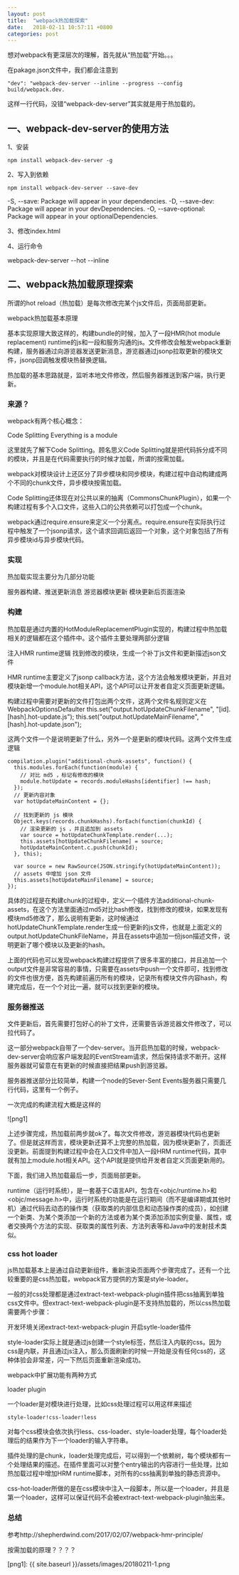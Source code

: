 ```yaml
---
layout: post
title:  "webpack热加载探索"
date:   2018-02-11 10:57:11 +0800
categories: post
---
```

想对webpack有更深层次的理解，首先就从“热加载”开始。。。

在pakage.json文件中，我们都会注意到

    "dev": "webpack-dev-server --inline --progress --config build/webpack.dev.

这样一行代码，没错“webpack-dev-server”其实就是用于热加载的。

## 一、webpack-dev-server的使用方法

1、安装

    npm install webpack-dev-server -g

2、写入到依赖

    npm install webpack-dev-server --save-dev

-S, --save: Package will appear in your dependencies.
-D, --save-dev: Package will appear in your devDependencies.
-O, --save-optional: Package will appear in your optionalDependencies.

3、修改index.html

<script type="text/javascript" src="bundle.js"></script>

4、运行命令

webpack-dev-server --hot --inline


## 二、webpack热加载原理探索

所谓的hot reload（热加载）是每次修改完某个js文件后，页面局部更新。

webpack热加载基本原理

基本实现原理大致这样的，构建bundle的时候，加入了一段HMR(hot module replacement) runtime的js和一段和服务沟通的js。文件修改会触发webpack重新构建，服务器通过向游览器发送更新消息，游览器通过jsonp拉取更新的模块文件，jsonp回调触发模块热替换逻辑。

热加载的基本思路就是，监听本地文件修改，然后服务器推送到客户端，执行更新。

### 来源？

webpack有两个核心概念：

Code Splitting
Everything is a module

这里就先了解下Code Splitting。顾名思义Code Splitting就是把代码拆分成不同的模块，并且是在代码需要执行的时候才加载，所谓的按需加载。

webpack对模块设计上还区分了异步模块和同步模块，构建过程中自动构建成两个不同的chunk文件，异步模块按需加载。

Code Splitting还体现在对公共以来的抽离（CommonsChunkPlugin），如果一个构建过程有多个入口文件，这些入口的公共依赖可以打包成一个chunk。

webpack通过require.ensure来定义一个分离点。require.ensure在实际执行过程中触发了一个jsonp请求，这个请求回调后返回一个对象，这个对象包括了所有异步模块id与异步模块代码。

### 实现

热加载实现主要分为几部分功能

服务器构建、推送更新消息
游览器模块更新
模块更新后页面渲染

### 构建

热加载是通过内置的HotModuleReplacementPlugin实现的，构建过程中热加载相关的逻辑都在这个插件中。这个插件主要处理两部分逻辑

注入HMR runtime逻辑
找到修改的模块，生成一个补丁js文件和更新描述json文件

HMR runtime主要定义了jsonp callback方法，这个方法会触发模块更新，并且对模块新增一个module.hot相关API，这个API可以让开发者自定义页面更新逻辑。

构建过程中需要对更新的文件打包出两个文件，这两个文件名规则定义在WebpackOptionsDefaulter
    this.set("output.hotUpdateChunkFilename", "[id].[hash].hot-update.js");
    this.set("output.hotUpdateMainFilename", "[hash].hot-update.json");

这两个文件一个是说明更新了什么，另外一个是更新的模块代码。这两个文件生成逻辑

    compilation.plugin("additional-chunk-assets", function() {
      this.modules.forEach(function(module) {
        // 对比 md5 ，标记有修改的模块
        module.hotUpdate = records.moduleHashs[identifier] !== hash;
      });
      // 更新内容对象
      var hotUpdateMainContent = {};

      // 找到更新的 js 模块
      Object.keys(records.chunkHashs).forEach(function(chunkId) {
        // 渲染更新的 js ，并且追加到 assets
        var source = hotUpdateChunkTemplate.render(...);
        this.assets[hotUpdateChunkFilename] = source;
        hotUpdateMainContent.c.push(chunkId);
      }, this);

      var source = new RawSource(JSON.stringify(hotUpdateMainContent));
      // assets 中增加 json 文件
      this.assets[hotUpdateMainFilename] = source;
    });

具体的过程是在构建chunk的过程中，定义一个插件方法additional-chunk-assets，在这个方法里面通过md5对比hash修改，找到修改的模块，如果发现有模块md5修改了，那么说明有更新，这时候通过hotUpdateChunkTemplate.render生成一份更新的js文件，也就是上面定义的output.hotUpdateChunkFileName，并且在assets中追加一份json描述文件，说明更新了哪个模块以及更新的hash。

上面的代码也可以发现webpack构建过程提供了很多丰富的接口，并且追加一个output文件是非常容易的事情，只需要在assets中push一个文件即可，找到修改的文件也很方便，首先构建前遍历所有的模块，记录所有模块文件内容hash，构建完成后，在一个个对比一遍，就可以找到更新的模块。

### 服务器推送

文件更新后，首先需要打包好心的补丁文件，还需要告诉游览器文件修改了，可以拉代码了。

这一部分webpack自带了一个dev-server。当开启热加载的时候，webpack-dev-server会响应客户端发起的EventStream请求，然后保持请求不断开。这样服务器就可留意在有更新的时候直接把结果push到游览器。

服务器推送部分比较简单，构建一个node的Sever-Sent Events服务器只需要几行代码，这里有一个例子。

一次完成的构建流程大概是这样的

![png1]

上述步骤完成，热加载前两步就ok了。每次文件修改，游览器模块代码也更新了。但是就这样而言，模块更新还算不上完整的热加载，因为模块更新了，页面还没更新。前面提到构建过程中会在入口文件中加入一段HRM runtime代码，其中就有加上module.hot相关API。这个API就是提供给开发者自定义页面更新用的。

下面，我们进入热加载最后一步，页面局部更新。

runtime（运行时系统），是一套基于C语言API，包含在<objc/runtime.h>和<objc/message.h>中，运行时系统的功能是在运行期间（而不是编译期或其他时机）通过代码去动态的操作类（获取类的内部信息和动态操作类的成员），如创建一个新类、为某个类添加一个新的方法或者为某个类添加添加实例变量、属性，或者交换两个方法的实现、获取类的属性列表、方法列表等和Java中的发射技术类似。


### css hot loader

js热加载基本上是通过自动更新组件，重新渲染页面两个步骤完成了。还有一个比较重要的是css热加载，webpack官方提供的方案是style-loader。

一般的对css处理都是通过extract-text-webpack-plugin插件把css抽离到单独css文件中。但extract-text-webpack-plugin是不支持热加载的，所以css热加载需要两个步骤：

 开发环境关闭extract-text-webpack-plugin
 开启sytle-loader插件

 style-loader实际上就是通过js创建一个style标签，然后注入内联的css。因为css是内联，并且通过js注入，那么页面刷新的时候一开始是没有任何css的，这种体验会非常差，闪一下然后页面重新渲染成功。

 webpack中扩展功能有两种方式

 loader
 plugin

 一个loader是对模块进行处理，比如css处理过程可以用这样来描述

    style-loader!css-loader!less

对每个css模块会依次执行less、css-loader、style-loader处理，每个loader处理后的结果作为下一个loader的输入字符串。

插件处理的是chunk，loader处理完成后，可以得到一个依赖树，每个模块都有一个处理结果的描述。在插件里面可以对整个entry输出的内容进行一些处理，比如热加载过程中增加HRM runtime脚本，对所有的css抽离到单独的静态资源中。

css-hot-loader所做的是在css模块中注入一段脚本，所以是一个loader，并且是第一个loader，这样可以保证代码不会被extract-text-webpack-plugin抽出来。

### 总结





参考http://shepherdwind.com/2017/02/07/webpack-hmr-principle/


按需加载的原理？？？？



[png1]: {{ site.baseurl }}/assets/images/20180211-1.png